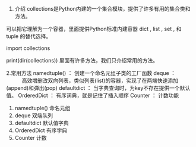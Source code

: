 1. 介绍
collections是Python内建的一个集合模块，提供了许多有用的集合类和方法。

可以把它理解为一个容器，里面提供Python标准内建容器 dict , list , set , 和 tuple 的替代选择。

import collections

print(dir(collections))
里面有许多方法，我们只介绍常用的方法。

2.常用方法
namedtuple() ： 创建一个命名元组子类的工厂函数
deque ： 　　　高效增删改双向列表，类似列表(list)的容器，实现了在两端快速添加(append)和弹出(pop)
defaultdict ： 当字典查询时，为key不存在提供一个默认值。
OrderedDict ： 有序词典，就是记住了插入顺序
Counter ： 计数功能
1. namedtuple() 命名元组
2. deque 双端队列
3. defaultdict 默认值字典
4. OrderedDict 有序字典
5. Counter 计数